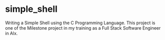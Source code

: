 # simple_shell
Writing a Simple Shell using the C Programming Language. This project is one of the Milestone project in my training as a Full Stack Software Engineer in Alx.
